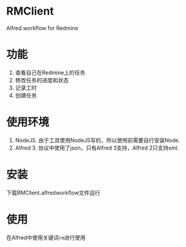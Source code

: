 # RMClient
Alfred.workflow for Redmine

# 功能
1. 查看自己在Redmine上的任务
2. 修改任务的进度和状态
3. 记录工时
4. 创建任务

# 使用环境
1. NodeJS. 由于工具使用NodeJS写的，所以使用前需要自行安装Node.
2. Alfred 3. 协议中使用了json，只有Alfred 3支持，Alfred 2只支持xml.

# 安装
下载RMClient.alfredworkflow文件运行

# 使用
在Alfred中使用关键词`rm`进行使用

